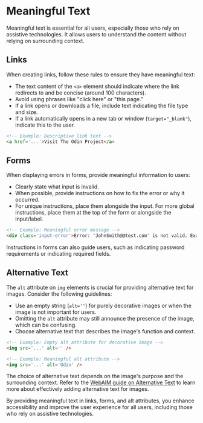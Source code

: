 # Meaningful Text

Meaningful text is essential for all users, especially those who rely on assistive technologies. It allows users to understand the content without relying on surrounding context.

## Links
When creating links, follow these rules to ensure they have meaningful text:
- The text content of the `<a>` element should indicate where the link redirects to and be concise (around 100 characters).
- Avoid using phrases like "click here" or "this page."
- If a link opens or downloads a file, include text indicating the file type and size.
- If a link automatically opens in a new tab or window (`target="_blank"`), indicate this to the user.

```html
<!-- Example: Descriptive link text -->
<a href='...'>Visit The Odin Project</a>
```

## Forms

When displaying errors in forms, provide meaningful information to users:
- Clearly state what input is invalid.
- When possible, provide instructions on how to fix the error or why it occurred.
- For unique instructions, place them alongside the input. For more global instructions, place them at the top of the form or alongside the input/label.

```html
<!-- Example: Meaningful error message -->
<div class='input-error'>Error: 'JohnSmith@@test.com' is not valid. Example of a valid email: example@yourdomain.com.</div>
```

Instructions in forms can also guide users, such as indicating password requirements or indicating required fields.

## Alternative Text

The `alt` attribute on `img` elements is crucial for providing alternative text for images. Consider the following guidelines:
- Use an empty string (`alt=''`) for purely decorative images or when the image is not important for users.
- Omitting the `alt` attribute may still announce the presence of the image, which can be confusing.
- Choose alternative text that describes the image's function and context.

```html
<!-- Example: Empty alt attribute for decorative image -->
<img src='...' alt='' />

<!-- Example: Meaningful alt attribute -->
<img src='...' alt='Odin' />
```

The choice of alternative text depends on the image's purpose and the surrounding context. Refer to the [WebAIM guide on Alternative Text](https://webaim.org/techniques/alttext) to learn more about effectively adding alternative text for images.

By providing meaningful text in links, forms, and alt attributes, you enhance accessibility and improve the user experience for all users, including those who rely on assistive technologies.